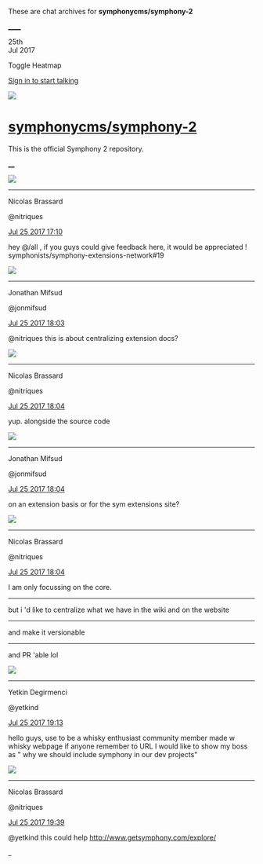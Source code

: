 These are chat archives for **symphonycms/symphony-2**

[__](/symphonycms/symphony-2/archives/2017/07/26)[__](/symphonycms/symphony-2/archives/2017/07/24)

25th  
Jul 2017

Toggle Heatmap

[Sign in to start talking](/login?action=login&button=archive-login)

![](https://avatars-02.gitter.im/group/iv/3/57542c45c43b8c601977197e?s=48)

#  [symphonycms/symphony-2](/symphonycms/symphony-2)

This is the official Symphony 2 repository.

[ __](/orgs/symphonycms/rooms "More symphonycms rooms")

![](https://avatars1.githubusercontent.com/u/771169?v=4&s=30)

____

Nicolas Brassard

@nitriques

[Jul 25 2017
17:10](https://gitter.im/symphonycms/symphony-2?at=59777b9f76a757f8084647a5)

hey @/all , if you guys could give feedback here, it would be appreciated !
symphonists/symphony-extensions-network#19

![](https://avatars1.githubusercontent.com/u/859775?v=4&s=30)

____

Jonathan Mifsud

@jonmifsud

[Jul 25 2017
18:03](https://gitter.im/symphonycms/symphony-2?at=5977880d329651f46ec0884c)

@nitriques this is about centralizing extension docs?

![](https://avatars1.githubusercontent.com/u/771169?v=4&s=30)

____

Nicolas Brassard

@nitriques

[Jul 25 2017
18:04](https://gitter.im/symphonycms/symphony-2?at=5977881ec101bc4e3abd276d)

yup. alongside the source code

![](https://avatars1.githubusercontent.com/u/859775?v=4&s=30)

____

Jonathan Mifsud

@jonmifsud

[Jul 25 2017
18:04](https://gitter.im/symphonycms/symphony-2?at=5977882ff5b3458e307ff934)

on an extension basis or for the sym extensions site?

![](https://avatars1.githubusercontent.com/u/771169?v=4&s=30)

____

Nicolas Brassard

@nitriques

[Jul 25 2017
18:04](https://gitter.im/symphonycms/symphony-2?at=59778847614889d475ecacf7)

I am only focussing on the core.

____

but i 'd like to centralize what we have in the wiki and on the website

____

and make it versionable

____

and PR 'able lol

![](https://avatars2.githubusercontent.com/u/473382?v=4&s=30)

____

Yetkin Degirmenci

@yetkind

[Jul 25 2017
19:13](https://gitter.im/symphonycms/symphony-2?at=59779851714ea96f78206953)

hello guys, use to be a whisky enthusiast community member made w whisky
webpage if anyone remember to URL I would like to show my boss as " why we
should include symphony in our dev projects"

![](https://avatars1.githubusercontent.com/u/771169?v=4&s=30)

____

Nicolas Brassard

@nitriques

[Jul 25 2017
19:39](https://gitter.im/symphonycms/symphony-2?at=59779e63c101bc4e3abd88c6)

@yetkind this could help <http://www.getsymphony.com/explore/>

_

